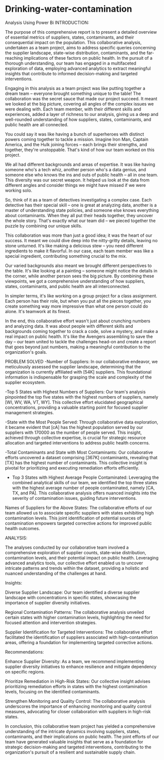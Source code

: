 # Drinking-water-contamination
Analysis Using Power Bi
INTRODUCTION:

The purpose of this comprehensive report is to present a detailed overview of essential metrics of suppliers, states, contaminants, and their consequential impact on the population. This collaborative analysis, undertaken as a team project, aims to address specific queries concerning the supplier landscape, state-wise distribution, contaminants, and the far-reaching implications of these factors on public health. In the pursuit of a thorough understanding, our team has engaged in a multifaceted exploration of data, employing advanced analytics to extract meaningful insights that contribute to informed decision-making and targeted interventions.


Engaging in this analysis as a team project was like putting together a dream team – everyone brought something unique to the table! The collaboration was the secret sauce that made our project succeed. It meant we looked at the big picture, covering all angles of the complex issues we were dealing with. Each team member, with their different skills and experiences, added a layer of richness to our analysis, giving us a deep and well-rounded understanding of how suppliers, states, contaminants, and public health are all connected.

You could say it was like having a bunch of superheroes with distinct powers coming together to tackle a mission. Imagine Iron Man, Captain America, and the Hulk joining forces – each brings their strengths, and together, they're unstoppable. That's kind of how our team worked on this project.

We all had different backgrounds and areas of expertise. It was like having someone who's a tech whiz, another person who's a data genius, and someone else who knows the ins and outs of public health – all in one team. This diversity was our secret weapon. It helped us look at the data from different angles and consider things we might have missed if we were working solo.

So, think of it as a team of detectives investigating a complex case. Each detective has their special skill – one is great at analyzing data, another is a master of understanding state policies, and someone else knows everything about contaminants. When they all put their heads together, they uncover the whole story. That's exactly what our team did – we pieced together the puzzle by combining our unique skills.

This collaboration was more than just a good idea; it was the heart of our success. It meant we could dive deep into the nitty-gritty details, leaving no stone unturned. It's like making a delicious stew – you need different ingredients to make it flavorful. In our case, each team member was like a special ingredient, contributing something crucial to the mix.

Our varied backgrounds also meant we brought different perspectives to the table. It's like looking at a painting – someone might notice the details in the corner, while another person sees the big picture. By combining these viewpoints, we got a comprehensive understanding of how suppliers, states, contaminants, and public health are all interconnected.

In simpler terms, it's like working on a group project for a class assignment. Each person has their role, but when you put all the pieces together, you create something way more impressive than what one person could do alone. It's teamwork at its finest.

In the end, this collaborative effort wasn't just about crunching numbers and analyzing data. It was about people with different skills and backgrounds coming together to crack a code, solve a mystery, and make a real impact on public health. It's like the Avengers assembling to save the day – our team united to tackle the challenges head-on and create a report that goes beyond just numbers, making a meaningful contribution to the organization's goals.

PROBLEM SOLVED
-Number of Suppliers:
In our collaborative endeavor, we meticulously assessed the supplier landscape, determining that the organization is currently affiliated with [54K] suppliers. This foundational information is indispensable for grasping the scale and complexity of the supplier ecosystem.

-Top 5 States with Highest Numbers of Suppliers:
Our team's analysis pinpointed the top five states with the highest numbers of suppliers, namely [WI, WV, WA, VT, WY]. This collective effort elucidated geographical concentrations, providing a valuable starting point for focused supplier management strategies.

-State with the Most People Served:
Through collaborative data exploration, it became evident that [cA] has the highest population served by our suppliers with 170000 as the number of people served. This insight, achieved through collective expertise, is crucial for strategic resource allocation and targeted interventions to address public health concerns.

-Total Contaminants and State with Most Contaminants:
Our collaborative efforts uncovered a dataset comprising [367K] contaminants, revealing that [TX] has the highest number of contaminants. This collective insight is pivotal for prioritizing and executing remediation efforts efficiently.

- Top 3 States with Highest Average People Contaminated:
Leveraging the combined analytical skills of our team, we identified the top three states with the highest average number of people contaminated, namely [CA, TX, and PA]. This collaborative analysis offers nuanced insights into the severity of contamination issues, guiding future interventions.

Names of Suppliers for the Above States:
The collaborative efforts of our team allowed us to associate specific suppliers with states exhibiting high contamination levels. This joint identification of potential sources of contamination empowers targeted corrective actions for improved public health outcomes.

ANALYSIS:

The analyses conducted by our collaborative team involved a comprehensive exploration of supplier counts, state-wise distribution, contamination levels, and their potential impact on public health. Leveraging advanced analytics tools, our collective effort enabled us to uncover intricate patterns and trends within the dataset, providing a holistic and nuanced understanding of the challenges at hand.

Insights:

Diverse Supplier Landscape:
Our team identified a diverse supplier landscape with concentrations in specific states, showcasing the importance of supplier diversity initiatives.

Regional Contamination Patterns:
The collaborative analysis unveiled certain states with higher contamination levels, highlighting the need for focused attention and intervention strategies.

Supplier Identification for Targeted Interventions:
The collaborative effort facilitated the identification of suppliers associated with high-contamination areas, offering a foundation for implementing targeted corrective actions.

Recommendations:

Enhance Supplier Diversity:
As a team, we recommend implementing supplier diversity initiatives to enhance resilience and mitigate dependency on specific regions.

Prioritize Remediation in High-Risk States:
Our collective insight advises prioritizing remediation efforts in states with the highest contamination levels, focusing on the identified contaminants.

Strengthen Monitoring and Quality Control:
The collaborative analysis underscores the importance of enhancing monitoring and quality control measures, advocating for closer collaboration with suppliers in high-risk states.

In conclusion, this collaborative team project has yielded a comprehensive understanding of the intricate dynamics involving suppliers, states, contaminants, and their implications on public health. The joint efforts of our team have generated valuable insights that serve as a foundation for strategic decision-making and targeted interventions, contributing to the organization's pursuit of a resilient and sustainable supply chain.

